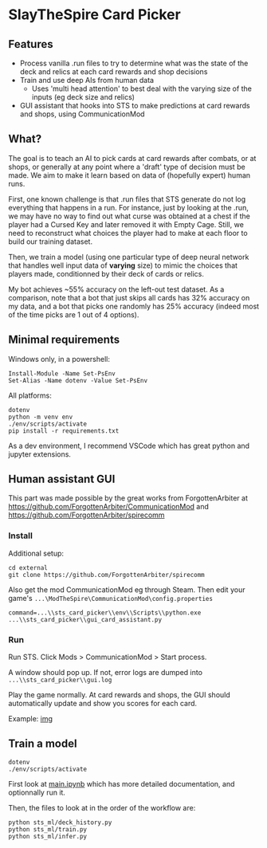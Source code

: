 # SlayTheSpire Card Picker

## Features

- Process vanilla .run files to try to determine what was the state of the deck and relics at each card rewards and shop decisions
- Train and use deep AIs from human data
  - Uses 'multi head attention' to best deal with the varying size of the inputs (eg deck size and relics)
- GUI assistant that hooks into STS to make predictions at card rewards and shops, using CommunicationMod

## What?

The goal is to teach an AI to pick cards at card rewards after combats, or at shops, or generally at any point where a 'draft' type of decision must be made. We aim to make it learn based on data of (hopefully expert) human runs.

First, one known challenge is that .run files that STS generate do not log everything that happens in a run. For instance, just by looking at the .run, we may have no way to find out what curse was obtained at a chest if the player had a Cursed Key and later removed it with Empty Cage. Still, we need to reconstruct what choices the player had to make at each floor to build our training dataset.

Then, we train a model (using one particular type of deep neural network that handles well input data of **varying** size) to mimic the choices that players made, conditionned by their deck of cards or relics.

My bot achieves ~55% accuracy on the left-out test dataset. As a comparison, note that a bot that just skips all cards has 32% accuracy on my data, and a bot that picks one randomly has 25% accuracy (indeed most of the time picks are 1 out of 4 options).

## Minimal requirements

Windows only, in a powershell:

```
Install-Module -Name Set-PsEnv
Set-Alias -Name dotenv -Value Set-PsEnv
```

All platforms:

```
dotenv
python -m venv env
./env/scripts/activate
pip install -r requirements.txt
```

As a dev environment, I recommend VSCode which has great python and jupyter extensions.

## Human assistant GUI

This part was made possible by the great works from ForgottenArbiter at https://github.com/ForgottenArbiter/CommunicationMod and https://github.com/ForgottenArbiter/spirecomm

### Install

Additional setup:

```
cd external
git clone https://github.com/ForgottenArbiter/spirecomm
```

Also get the mod CommunicationMod eg through Steam. Then edit your game's `...\ModTheSpire\CommunicationMod\config.properties`

```
command=...\\sts_card_picker\\env\\Scripts\\python.exe ...\\sts_card_picker\\gui_card_assistant.py
```

### Run

Run STS. Click Mods > CommunicationMod > Start process.

A window should pop up. If not, error logs are dumped into `...\\sts_card_picker\\gui.log`

Play the game normally. At card rewards and shops, the GUI should automatically update and show you scores for each card.

Example: [img](doc/gui_assistant.png)

## Train a model

```
dotenv
./env/scripts/activate
```

First look at [main.ipynb](main.ipynb) which has more detailed documentation, and optionnally run it.

Then, the files to look at in the order of the workflow are:

```
python sts_ml/deck_history.py
python sts_ml/train.py
python sts_ml/infer.py
```

